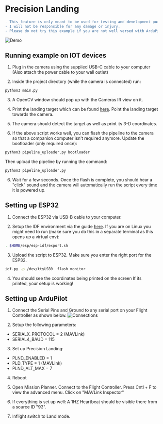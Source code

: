 # Precision Landing

```diff
- This feature is only meant to be used for testing and development purposes.
- I will not be responsible for any damage or injury.
- Please do not try this example if you are not well versed with ArduPilot
```

![Demo](../docs/images/prec_land.gif)

## Running example on IOT devices

1. Plug in the camera using the supplied USB-C cable to your computer (Also attach the power cable to your wall outlet)

2. Inside the project directory (while the camera is connected) run:
```bash
python3 main.py
```
3. A OpenCV window should pop up with the Cameras IR view on it.

4. Print the landing target which can be found [here](../docs/images/precland_marker.png). Point the landing target towards the camera.

5. The camera should detect the target as well as print its 3-D coordinates.

6. If the above script works well, you can flash the pipeline to the camera so that a companion computer isn't required anymore.
Update the bootloader (only required once):
``` bash
python3 pipeline_uploader.py bootloader
```
Then upload the pipeline by running the command:
``` bash
python3 pipeline_uploader.py
```

6. Wait for a few seconds. Once the flash is complete, you should hear a "click" sound and the camera will automatically run the script every time it is powered up.

## Setting up ESP32

1. Connect the ESP32 via USB-B cable to your computer.

2. Setup the IDF environment via the guide [here](https://docs.espressif.com/projects/esp-idf/en/v4.2.2/esp32/get-started/index.html). If you are on Linux you might need to run (make sure you do this in a separate terminal as this opens up a virtual env):
```bash
. $HOME/esp/esp-idf/export.sh
```
3. Upload the script to ESP32. Make sure you enter the right port for the ESP32.
```bash
idf.py -p /dev/ttyUSB0  flash monitor
```
4. You should see the coordinates being printed on the screen If its printed, your setup is working!

## Setting up ArduPilot

1. Connect the Serial Pins and Ground to any serial port on your Flight Controller as shown below.
![Connections](../docs/images/connections.png)

2. Setup the following parameters:
- SERIALX_PROTOCOL = 2 (MAVLink)
- SERIAL4_BAUD = 115

3. Set up Precision Landing:
- PLND_ENABLED = 1
- PLD_TYPE = 1 (MAVLink)
- PLND_ALT_MAX = 7

4. Reboot

5. Open Mission Planner. Connect to the Flight Controller. Press Cntl + F to view the advanced menu. Click on "MAVLink Inspector"

6. If everything is set up well: A 1HZ Heartbeat should be visible there from a source ID "93".

7. Inflight switch to Land mode.


